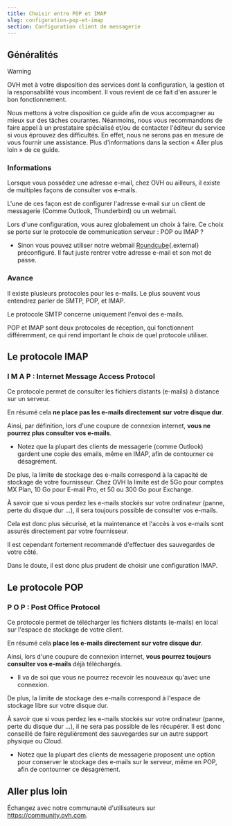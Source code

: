 ```yaml
---
title: Choisir entre POP et IMAP
slug: configuration-pop-et-imap
section: Configuration client de messagerie
---
```



## Généralités

> [!warning]
>
> OVH met à votre disposition des services dont la configuration, la gestion et la responsabilité vous incombent. Il vous revient de ce fait d'en assurer le bon fonctionnement.
> 
> Nous mettons à votre disposition ce guide afin de vous accompagner au mieux sur des tâches courantes. Néanmoins, nous vous recommandons de faire appel à un prestataire spécialisé et/ou de contacter l'éditeur du service si vous éprouvez des difficultés. En effet, nous ne serons pas en mesure de vous fournir une assistance. Plus d'informations dans la section « Aller plus loin » de ce guide.
> 

### Informations
Lorsque vous possédez une adresse e-mail, chez OVH ou ailleurs, il existe de multiples façons de consulter vos e-mails.

L'une de ces façon est de configurer l'adresse e-mail sur un client de messagerie (Comme Outlook, Thunderbird) ou un webmail.

Lors d'une configuration, vous aurez globalement un choix à faire. Ce choix se porte sur le protocole de communication serveur : POP ou IMAP ?

- Sinon vous pouvez utiliser notre webmail [Roundcube](https://mail.ovh.net/){.external} préconfiguré. Il faut juste rentrer votre adresse e-mail et son mot de passe.


### Avance
Il existe plusieurs protocoles pour les e-mails. Le plus souvent vous entendrez parler de SMTP, POP, et IMAP.

Le protocole SMTP concerne uniquement l'envoi des e-mails.

POP et IMAP sont deux protocoles de réception, qui fonctionnent différemment, ce qui rend important le choix de quel protocole utiliser.


## Le protocole IMAP

### I M A P &#58; Internet Message Access Protocol
Ce protocole permet de consulter les fichiers distants (e-mails) à distance sur un serveur.

En résumé cela **ne place pas les e-mails directement sur votre disque dur**.

Ainsi, par définition, lors d'une coupure de connexion internet, **vous ne pourrez plus consulter vos e-mails**.

- Notez que la plupart des clients de messagerie (comme Outlook) gardent une copie des emails, même en IMAP, afin de contourner ce désagrément.

De plus, la limite de stockage des e-mails correspond à la capacité de stockage de votre fournisseur. Chez OVH la limite est de 5Go pour comptes MX Plan, 10 Go pour E-mail Pro, et 50 ou 300 Go pour Exchange.

À savoir que si vous perdez les e-mails stockés sur votre ordinateur (panne, perte du disque dur ...), il sera toujours possible de consulter vos e-mails.

Cela est donc plus sécurisé, et la maintenance et l'accès à vos e-mails sont assurés directement par votre fournisseur.

Il est cependant fortement recommandé d'effectuer des sauvegardes de votre côté.

Dans le doute, il est donc plus prudent de choisir une configuration IMAP.


## Le protocole POP

### P O P &#58; Post Office Protocol
Ce protocole permet de télécharger les fichiers distants (e-mails) en local sur l'espace de stockage de votre client.

En résumé cela **place les e-mails directement sur votre disque dur**.

Ainsi, lors d'une coupure de connexion internet, **vous pourrez toujours consulter vos e-mails** déjà téléchargés.

- Il va de soi que vous ne pourrez recevoir les nouveaux qu'avec une connexion.

De plus, la limite de stockage des e-mails correspond à l'espace de stockage libre sur votre disque dur.

À savoir que si vous perdez les e-mails stockés sur votre ordinateur (panne, perte du disque dur ...), il ne sera pas possible de les récupérer. Il est donc conseillé de faire régulièrement des sauvegardes sur un autre support physique ou Cloud.

- Notez que la plupart des clients de messagerie proposent une option pour conserver le stockage des e-mails sur le serveur, même en POP, afin de contourner ce désagrément.


## Aller plus loin

Échangez avec notre communauté d'utilisateurs sur <https://community.ovh.com>.